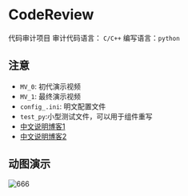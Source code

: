 # CodeReview
代码审计项目 审计代码语言： `C/C++` 编写语言：`python`
## 注意
- `MV_0`: 初代演示视频
- `MV_1`: 最终演示视频
- `config_.ini`: 明文配置文件
- `test_py`:小型测试文件，可以用于组件重写
- [中文说明博客1](https://blog.csdn.net/daxuanzi515/article/details/131645271)
- [中文说明博客2](https://blog.csdn.net/daxuanzi515/article/details/131866064)

## 动图演示

![666](666.gif)


